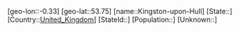 ﻿---
location: [53.75,-0.33]
type: City
tags:
- geo/City


SpocWebEntityId: 31429
isDeleted: false
confidential: public

---
[geo-lon::-0.33]
[geo-lat::53.75]
[name::Kingston-upon-Hull]
[State::]
[Country::[United_Kingdom](geo/Continent/Europe/United_Kingdom.md)]
[StateId::]
[Population::]
[Unknown::]


